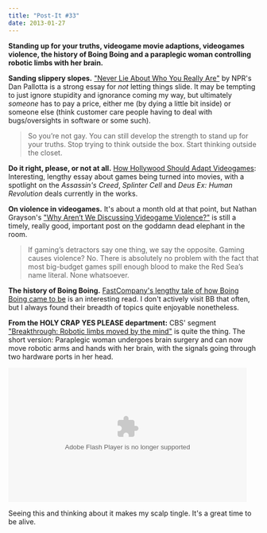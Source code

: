 ```yaml
---
title: "Post-It #33"
date: 2013-01-27
---
```


<summary><strong>Standing up for your truths, videogame movie adaptions, videogames violence, the history of Boing Boing and a paraplegic woman controlling robotic limbs with her brain.</strong></summary>

**Sanding slippery slopes.**  ["Never Lie About Who You Really Are"](http://blogs.hbr.org/pallotta/2012/12/never-lie-about-who-you-really-are.html) by NPR's Dan Pallotta is a strong essay for *not* letting things slide.  It may be tempting to just ignore stupidity and ignorance coming my way, but ultimately _someone_ has to pay a price, either me (by dying a little bit inside) or someone else (think customer care people having to deal with bugs/oversights in software or some such).

> So you’re not gay. You can still develop the strength to stand up for your truths. Stop trying to think outside the box. Start thinking outside the closet.

**Do it right, please, or not at all.** [How Hollywood Should Adapt Videogames](http://www.rockpapershotgun.com/2012/12/18/how-hollywood-should-adapt-videogames/): Interesting, lengthy essay about games being turned into movies, with a spotlight on the _Assassin's Creed_, _Splinter Cell_ and _Deus Ex: Human Revolution_ deals currently in the works.

**On violence in videogames.**  It's about a month old at that point, but Nathan Grayson's ["Why Aren’t We Discussing Videogame Violence?"](http://www.rockpapershotgun.com/2012/12/28/why-arent-we-discussing-videogame-violence/) is still a timely, really good, important post on the goddamn dead elephant in the room.

> If gaming’s detractors say one thing, we say the opposite. Gaming causes violence? No. There is absolutely no problem with the fact that most big-budget games spill enough blood to make the Red Sea’s name literal. None whatsoever.

**The history of Boing Boing.**  [FastCompany's lengthy tale of how Boing Boing came to be](http://www.fastcompany.com/1702167/inside-wild-wacky-profitable-world-boing-boing) is an interesting read.  I don't actively visit BB that often, but I always found their breadth of topics quite enjoyable nonetheless.

**From the HOLY CRAP YES PLEASE department:**  CBS' segment ["Breakthrough: Robotic limbs moved by the mind"](http://www.cbsnews.com/video/watch/?id=50137987n) is quite the thing.  The short version: Paraplegic woman undergoes brain surgery and can now move robotic arms and hands with her brain, with the signals going through two hardware ports in her head.

<object width="480" height="270"><param name="movie" value="http://can.cbs.com/thunder/player/chrome/canplayer.swf?pid=q1CMMTYNDjO_&partner=cbs&gen=1"></param><param name="allowFullScreen" value="true"></param><param name="allowScriptAccess" value="always"></param><embed width="480" height="270" src="http://can.cbs.com/thunder/player/chrome/canplayer.swf?pid=q1CMMTYNDjO_&partner=cbs&gen=1" allowFullScreen="true" allowScriptAccess="always" type="application/x-shockwave-flash"></embed></object>

Seeing this and thinking about it makes my scalp tingle.  It's a great time to be alive.

